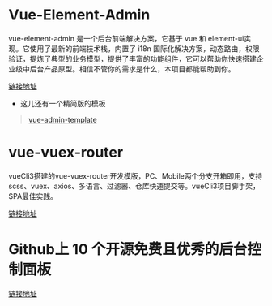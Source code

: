 # Vue-Element-Admin
vue-element-admin 是一个后台前端解决方案，它基于 vue 和 element-ui实现。它使用了最新的前端技术栈，内置了 i18n 国际化解决方案，动态路由，权限验证，提炼了典型的业务模型，提供了丰富的功能组件，它可以帮助你快速搭建企业级中后台产品原型。相信不管你的需求是什么，本项目都能帮助到你。

[链接地址](https://github.com/PanJiaChen/vue-element-admin)

- 这儿还有一个精简版的模板
> [vue-admin-template](https://github.com/PanJiaChen/vue-admin-template)

# vue-vuex-router
vueCli3搭建的vue-vuex-router开发模版，PC、Mobile两个分支开箱即用，支持scss、vuex、axios、多语言、过滤器、仓库快速提交等。vueCli3项目脚手架，SPA最佳实践。

[链接地址](https://github.com/wangyupo/vue-vuex-router)

# Github上 10 个开源免费且优秀的后台控制面板

[链接地址](https://zhuanlan.zhihu.com/p/142397293)